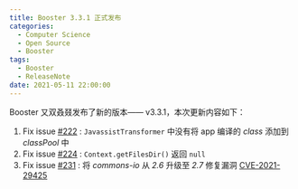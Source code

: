 ```yaml
---
title: Booster 3.3.1 正式发布
categories:
  - Computer Science
  - Open Source
  - Booster
tags:
  - Booster
  - ReleaseNote
date: 2021-05-11 22:00:00
---
```


Booster 又双叒叕发布了新的版本—— v3.3.1，本次更新内容如下：

1. Fix issue [#222](https://github.com/didi/booster/issues/222) : `JavassistTransformer` 中没有将 app 编译的 *class* 添加到 *classPool* 中
1. Fix issue [#224](https://github.com/didi/booster/issues/224) : `Context.getFilesDir()` 返回 `null`
1. Fix issue [#231](https://github.com/didi/booster/issues/231) : 将 *commons-io* 从 *2.6* 升级至 *2.7* 修复漏洞 [CVE-2021-29425](https://github.com/advisories/GHSA-gwrp-pvrq-jmwv)
